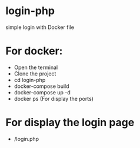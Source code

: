 # login-php
simple login with Docker file

# For docker:
- Open the terminal
- Clone the project 
- cd login-php
- docker-compose build
- docker-compose up -d
- docker ps (For display the ports)

# For display the login page 
- /login.php

